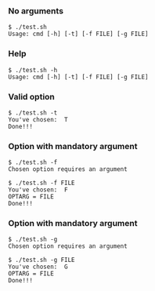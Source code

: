 ### No arguments
```
$ ./test.sh
Usage: cmd [-h] [-t] [-f FILE] [-g FILE]
```

### Help
```
$ ./test.sh -h
Usage: cmd [-h] [-t] [-f FILE] [-g FILE]
```

### Valid option
```
$ ./test.sh -t
You've chosen:  T
Done!!!
```

### Option with mandatory argument
```
$ ./test.sh -f
Chosen option requires an argument

$ ./test.sh -f FILE
You've chosen:  F
OPTARG = FILE
Done!!!
```

### Option with mandatory argument
```
$ ./test.sh -g
Chosen option requires an argument

$ ./test.sh -g FILE
You've chosen:  G
OPTARG = FILE
Done!!!
```
